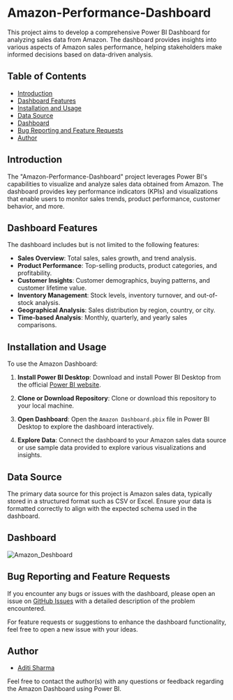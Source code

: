 # Amazon-Performance-Dashboard

This project aims to develop a comprehensive Power BI Dashboard for analyzing sales data from Amazon. The dashboard provides insights into various aspects of Amazon sales performance, helping stakeholders make informed decisions based on data-driven analysis.

## Table of Contents

- [Introduction](#introduction)
- [Dashboard Features](#dashboard-features)
- [Installation and Usage](#installation-and-usage)
- [Data Source](#data-source)
- [Dashboard](#dashboard)
- [Bug Reporting and Feature Requests](#bug-reporting-and-feature-requests)
- [Author](#author)

## Introduction

The "Amazon-Performance-Dashboard" project leverages Power BI's capabilities to visualize and analyze sales data obtained from Amazon. The dashboard provides key performance indicators (KPIs) and visualizations that enable users to monitor sales trends, product performance, customer behavior, and more.

## Dashboard Features

The dashboard includes but is not limited to the following features:

- **Sales Overview**: Total sales, sales growth, and trend analysis.
- **Product Performance**: Top-selling products, product categories, and profitability.
- **Customer Insights**: Customer demographics, buying patterns, and customer lifetime value.
- **Inventory Management**: Stock levels, inventory turnover, and out-of-stock analysis.
- **Geographical Analysis**: Sales distribution by region, country, or city.
- **Time-based Analysis**: Monthly, quarterly, and yearly sales comparisons.

## Installation and Usage

To use the Amazon Dashboard:

1. **Install Power BI Desktop**: Download and install Power BI Desktop from the official [Power BI website](https://powerbi.microsoft.com/en-us/desktop/).
   
2. **Clone or Download Repository**: Clone or download this repository to your local machine.

3. **Open Dashboard**: Open the `Amazon Dashboard.pbix` file in Power BI Desktop to explore the dashboard interactively.

4. **Explore Data**: Connect the dashboard to your Amazon sales data source or use sample data provided to explore various visualizations and insights.

## Data Source

The primary data source for this project is Amazon sales data, typically stored in a structured format such as CSV or Excel. Ensure your data is formatted correctly to align with the expected schema used in the dashboard.

## Dashboard

![Amazon_Deshboard](https://github.com/aditi-sharma12/Amazon-Dashboard/assets/125428111/f3a8dcc6-951b-4ef1-80d9-33c21f1d92f2)


## Bug Reporting and Feature Requests

If you encounter any bugs or issues with the dashboard, please open an issue on [GitHub Issues](https://github.com/aditi_sharma12/Amazon-Dashboard/issues) with a detailed description of the problem encountered.

For feature requests or suggestions to enhance the dashboard functionality, feel free to open a new issue with your ideas.

## Author

- [Aditi Sharma](https://github.com/aditisharma_12)

Feel free to contact the author(s) with any questions or feedback regarding the Amazon Dashboard using Power BI.
